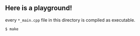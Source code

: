 ## Here is a playground!

every `*_main.cpp` file in this directory is compiled as executable.

    $ make
